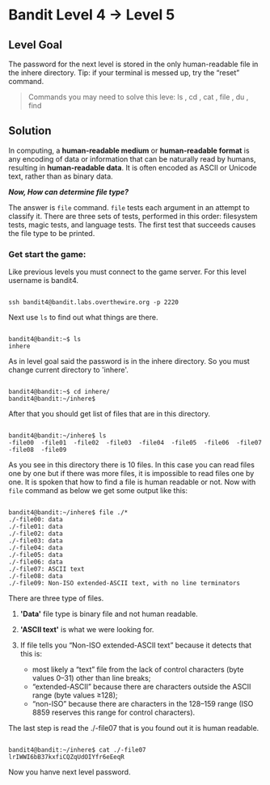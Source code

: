 # Bandit Level 4 → Level 5
## Level Goal
The password for the next level is stored in the only human-readable file in the inhere directory. Tip: if your terminal is messed up, try the “reset” command.

> Commands you may need to solve this leve: ls , cd , cat , file , du , find

## Solution
In computing, a **human-readable medium** or **human-readable format** is any encoding of data or information that can be naturally read by humans, resulting in **human-readable data**. It is often encoded as ASCII or Unicode text, rather than as binary data.

**_Now, How can determine file type?_**

The answer is ` file ` command.
` file ` tests each argument in an attempt to classify it.  There are three sets of tests, performed in this order: filesystem tests, magic tests, and language tests.  The first test that succeeds causes the file type to be printed.

### Get start the game:
Like previous levels you must connect to the game server. For this level username is bandit4.
```

ssh bandit4@bandit.labs.overthewire.org -p 2220

```
Next use ` ls ` to find out what things are there.
```

bandit4@bandit:~$ ls
inhere

```
As in level goal said the password is in the inhere directory. So you must change current directory to 'inhere'.
```

bandit4@bandit:~$ cd inhere/
bandit4@bandit:~/inhere$

```
After that you should get list of files that are in this directory.
```

bandit4@bandit:~/inhere$ ls
-file00  -file01  -file02  -file03  -file04  -file05  -file06  -file07  -file08  -file09

```
As you see in this directory there is 10 files. In this case you can read files one by one but if there was more files, it is impossible to read files one by one. It is spoken that how to find a file is human readable or not. Now with ` file ` command as below we get some output like this:
```

bandit4@bandit:~/inhere$ file ./*
./-file00: data
./-file01: data
./-file02: data
./-file03: data
./-file04: data
./-file05: data
./-file06: data
./-file07: ASCII text
./-file08: data
./-file09: Non-ISO extended-ASCII text, with no line terminators

```
There are three type of files.

1. **'Data'** file type is binary file and not human readable.

1. **'ASCII text'** is what we were looking for. 

1. If file tells you “Non-ISO extended-ASCII text” because it detects that this is:

   - most likely a “text” file from the lack of control characters (byte values 0–31) other than line breaks;
   - “extended-ASCII” because there are characters outside the ASCII range (byte values ≥128);
   - “non-ISO” because there are characters in the 128–159 range (ISO 8859 reserves this range for control characters).

The last step is read the ./-file07 that is you found out it is human readable.
```

bandit4@bandit:~/inhere$ cat ./-file07
lrIWWI6bB37kxfiCQZqUdOIYfr6eEeqR

```
Now you hanve next level password.

